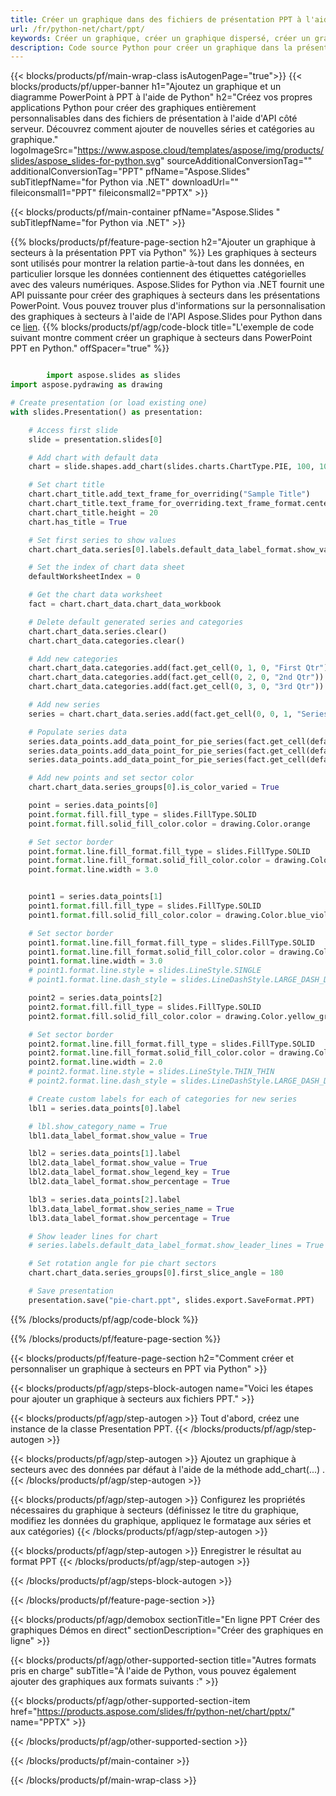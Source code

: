 ```yaml
---
title: Créer un graphique dans des fichiers de présentation PPT à l'aide de Python
url: /fr/python-net/chart/ppt/
keywords: Créer un graphique, créer un graphique dispersé, créer un graphique à secteurs, créer un graphique en arborescence, créer un graphique boursier, créer un graphique en boîte et à moustaches, créer un graphique en histogramme, créer un graphique en entonnoir, un graphique en rayon de soleil, un graphique multicatégorie, une présentation PowerPoint, Python
description: Code source Python pour créer un graphique dans la présentation PPT.
---
```


{{< blocks/products/pf/main-wrap-class isAutogenPage="true">}}
{{< blocks/products/pf/upper-banner h1="Ajoutez un graphique et un diagramme PowerPoint à PPT à l'aide de Python" h2="Créez vos propres applications Python pour créer des graphiques entièrement personnalisables dans des fichiers de présentation à l'aide d'API côté serveur. Découvrez comment ajouter de nouvelles séries et catégories au graphique." logoImageSrc="https://www.aspose.cloud/templates/aspose/img/products/slides/aspose_slides-for-python.svg" sourceAdditionalConversionTag="" additionalConversionTag="PPT" pfName="Aspose.Slides" subTitlepfName="for Python via .NET" downloadUrl="" fileiconsmall1="PPT" fileiconsmall2="PPTX" >}}

{{< blocks/products/pf/main-container pfName="Aspose.Slides " subTitlepfName="for Python via .NET" >}}

{{% blocks/products/pf/feature-page-section  h2="Ajouter un graphique à secteurs à la présentation PPT via Python" %}}
Les graphiques à secteurs sont utilisés pour montrer la relation partie-à-tout dans les données, en particulier lorsque les données contiennent des étiquettes catégorielles avec des valeurs numériques. Aspose.Slides for Python via .NET fournit une API puissante pour créer des graphiques à secteurs dans les présentations PowerPoint. Vous pouvez trouver plus d'informations sur la personnalisation des graphiques à secteurs à l'aide de l'API Aspose.Slides pour Python dans ce [lien](https://docs.aspose.com/slides/python-net/pie-chart/).
{{% blocks/products/pf/agp/code-block title="L'exemple de code suivant montre comment créer un graphique à secteurs dans PowerPoint PPT en Python." offSpacer="true" %}}

```py

        import aspose.slides as slides
import aspose.pydrawing as drawing

# Create presentation (or load existing one) 
with slides.Presentation() as presentation:

    # Access first slide
    slide = presentation.slides[0]

    # Add chart with default data
    chart = slide.shapes.add_chart(slides.charts.ChartType.PIE, 100, 100, 400, 400)

    # Set chart title
    chart.chart_title.add_text_frame_for_overriding("Sample Title")
    chart.chart_title.text_frame_for_overriding.text_frame_format.center_text = slides.NullableBool(True)
    chart.chart_title.height = 20
    chart.has_title = True

    # Set first series to show values
    chart.chart_data.series[0].labels.default_data_label_format.show_value = True

    # Set the index of chart data sheet
    defaultWorksheetIndex = 0

    # Get the chart data worksheet
    fact = chart.chart_data.chart_data_workbook

    # Delete default generated series and categories
    chart.chart_data.series.clear()
    chart.chart_data.categories.clear()

    # Add new categories
    chart.chart_data.categories.add(fact.get_cell(0, 1, 0, "First Qtr"))
    chart.chart_data.categories.add(fact.get_cell(0, 2, 0, "2nd Qtr"))
    chart.chart_data.categories.add(fact.get_cell(0, 3, 0, "3rd Qtr"))

    # Add new series
    series = chart.chart_data.series.add(fact.get_cell(0, 0, 1, "Series 1"), chart.type)

    # Populate series data
    series.data_points.add_data_point_for_pie_series(fact.get_cell(defaultWorksheetIndex, 1, 1, 20))
    series.data_points.add_data_point_for_pie_series(fact.get_cell(defaultWorksheetIndex, 2, 1, 50))
    series.data_points.add_data_point_for_pie_series(fact.get_cell(defaultWorksheetIndex, 3, 1, 30))

    # Add new points and set sector color
    chart.chart_data.series_groups[0].is_color_varied = True

    point = series.data_points[0]
    point.format.fill.fill_type = slides.FillType.SOLID
    point.format.fill.solid_fill_color.color = drawing.Color.orange

    # Set sector border
    point.format.line.fill_format.fill_type = slides.FillType.SOLID
    point.format.line.fill_format.solid_fill_color.color = drawing.Color.gray
    point.format.line.width = 3.0


    point1 = series.data_points[1]
    point1.format.fill.fill_type = slides.FillType.SOLID
    point1.format.fill.solid_fill_color.color = drawing.Color.blue_violet

    # Set sector border
    point1.format.line.fill_format.fill_type = slides.FillType.SOLID
    point1.format.line.fill_format.solid_fill_color.color = drawing.Color.blue
    point1.format.line.width = 3.0
    # point1.format.line.style = slides.LineStyle.SINGLE
    # point1.format.line.dash_style = slides.LineDashStyle.LARGE_DASH_DOT

    point2 = series.data_points[2]
    point2.format.fill.fill_type = slides.FillType.SOLID
    point2.format.fill.solid_fill_color.color = drawing.Color.yellow_green

    # Set sector border
    point2.format.line.fill_format.fill_type = slides.FillType.SOLID
    point2.format.line.fill_format.solid_fill_color.color = drawing.Color.red
    point2.format.line.width = 2.0
    # point2.format.line.style = slides.LineStyle.THIN_THIN
    # point2.format.line.dash_style = slides.LineDashStyle.LARGE_DASH_DOT_DOT

    # Create custom labels for each of categories for new series
    lbl1 = series.data_points[0].label

    # lbl.show_category_name = True
    lbl1.data_label_format.show_value = True

    lbl2 = series.data_points[1].label
    lbl2.data_label_format.show_value = True
    lbl2.data_label_format.show_legend_key = True
    lbl2.data_label_format.show_percentage = True

    lbl3 = series.data_points[2].label
    lbl3.data_label_format.show_series_name = True
    lbl3.data_label_format.show_percentage = True

    # Show leader lines for chart
    # series.labels.default_data_label_format.show_leader_lines = True

    # Set rotation angle for pie chart sectors
    chart.chart_data.series_groups[0].first_slice_angle = 180

    # Save presentation
    presentation.save("pie-chart.ppt", slides.export.SaveFormat.PPT)

```

{{% /blocks/products/pf/agp/code-block %}}

{{% /blocks/products/pf/feature-page-section %}}

{{< blocks/products/pf/feature-page-section  h2="Comment créer et personnaliser un graphique à secteurs en PPT via Python" >}}

{{< blocks/products/pf/agp/steps-block-autogen name="Voici les étapes pour ajouter un graphique à secteurs aux fichiers PPT." >}}

{{< blocks/products/pf/agp/step-autogen >}}
Tout d'abord, créez une instance de la classe Presentation PPT.
{{< /blocks/products/pf/agp/step-autogen >}}

{{< blocks/products/pf/agp/step-autogen >}}
Ajoutez un graphique à secteurs avec des données par défaut à l'aide de la méthode add_chart(...) .
{{< /blocks/products/pf/agp/step-autogen >}}

{{< blocks/products/pf/agp/step-autogen >}}
Configurez les propriétés nécessaires du graphique à secteurs (définissez le titre du graphique, modifiez les données du graphique, appliquez le formatage aux séries et aux catégories)
{{< /blocks/products/pf/agp/step-autogen >}}

{{< blocks/products/pf/agp/step-autogen >}}
Enregistrer le résultat au format PPT
{{< /blocks/products/pf/agp/step-autogen >}}

{{< /blocks/products/pf/agp/steps-block-autogen >}}

{{< /blocks/products/pf/feature-page-section >}}

{{< blocks/products/pf/agp/demobox sectionTitle="En ligne PPT Créer des graphiques Démos en direct" sectionDescription="Créer des graphiques en ligne" >}}

{{< blocks/products/pf/agp/other-supported-section title="Autres formats pris en charge" subTitle="À l'aide de Python, vous pouvez également ajouter des graphiques aux formats suivants :" >}}

{{< blocks/products/pf/agp/other-supported-section-item href="https://products.aspose.com/slides/fr/python-net/chart/pptx/" name="PPTX" >}}


{{< /blocks/products/pf/agp/other-supported-section >}}

{{< /blocks/products/pf/main-container >}}
    
{{< /blocks/products/pf/main-wrap-class >}}